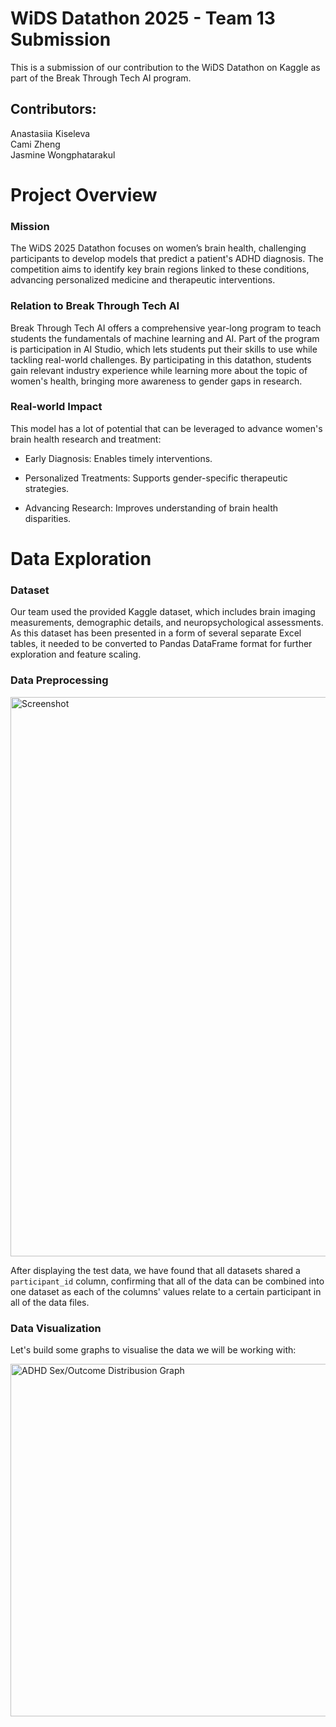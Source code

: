 # WiDS Datathon 2025 - Team 13 Submission

This is a submission of our contribution to the WiDS Datathon on Kaggle as part of the Break Through Tech AI program.

## Contributors:

Anastasiia Kiseleva \
Cami Zheng \
Jasmine Wongphatarakul 

# Project Overview

### Mission

The WiDS 2025 Datathon focuses on women’s brain health, challenging participants to develop models that predict a patient's ADHD diagnosis. The competition aims to identify key brain regions linked to these conditions, advancing personalized medicine and therapeutic interventions. 

### Relation to Break Through Tech AI

Break Through Tech AI offers a comprehensive year-long program to teach students the fundamentals of machine learning and AI. Part of the program is participation in AI Studio, which lets students put their skills to use while tackling real-world challenges. By participating in this datathon, students gain relevant industry experience while learning more about the topic of women's health, bringing more awareness to gender gaps in research.

### Real-world Impact

This model has a lot of potential that can be leveraged to advance women's brain health research and treatment:

- Early Diagnosis: Enables timely interventions.

- Personalized Treatments: Supports gender-specific therapeutic strategies.

- Advancing Research: Improves understanding of brain health disparities.

# Data Exploration

### Dataset

Our team used the provided Kaggle dataset, which includes brain imaging measurements, demographic details, and neuropsychological assessments. As this dataset has been presented in a form of several separate Excel tables, it needed to be converted to Pandas DataFrame format for further exploration and feature scaling.

### Data Preprocessing

<img width="895" alt="Screenshot" src="https://github.com/user-attachments/assets/e36faf34-ada7-436e-a7cb-8ea430cae7c3" />

After displaying the test data, we have found that all datasets shared a ```participant_id``` column, confirming that all of the data can be combined into one dataset as each of the columns' values relate to a certain participant in all of the data files. 

### Data Visualization

Let's build some graphs to visualise the data we will be working with:

<img width="564" alt="ADHD Sex/Outcome Distribusion Graph" src="https://github.com/user-attachments/assets/01f230cb-6958-4cdc-8b49-169f31f22f22" />





